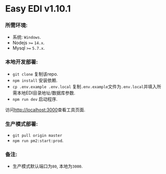 # Easy EDI v1.10.1

### 所需环境:
- 系统: `Windows`.
- Nodejs `>=` `14.x`.
- Mysql `>=` `5.7.x`.

### 本地开发部署:

- `git clone` 复制该repo.
- `npm install` 安装依赖.
- `cp .env.example .env.local` 复制`.env.example`文件为`.env.local`并填入所需本地EDI目录地址/数据库参数.
- `npm run dev` 启动程序.

访问[http://localhost:3000](http://localhost:3000)查看工具页面.

### 生产模式部署:
- `git pull origin master`
- `npm run pm2:start:prod`.

### 备注:
- 生产模式默认端口为`80`, 本地为`3000`.
